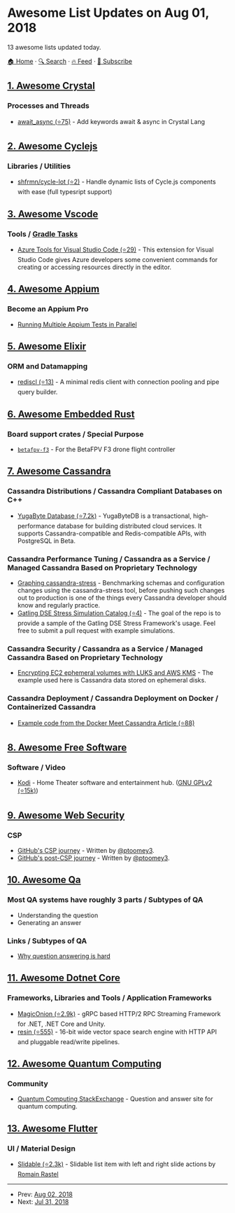 # Awesome List Updates on Aug 01, 2018

13 awesome lists updated today.

[🏠 Home](/README.md) · [🔍 Search](https://www.trackawesomelist.com/search/) · [🔥 Feed](https://www.trackawesomelist.com/rss.xml) · [📮 Subscribe](https://trackawesomelist.us17.list-manage.com/subscribe?u=d2f0117aa829c83a63ec63c2f&id=36a103854c)



## [1. Awesome Crystal](/content/veelenga/awesome-crystal/README.md)

### Processes and Threads

*   [await\_async (⭐75)](https://github.com/anykeyh/await_async) - Add keywords await & async in Crystal Lang

## [2. Awesome Cyclejs](/content/cyclejs-community/awesome-cyclejs/README.md)

### Libraries / Utilities

*   [shfrmn/cycle-lot (⭐2)](https://github.com/shfrmn/cycle-lot) - Handle dynamic lists of Cycle.js components with ease (full typesript support)

## [3. Awesome Vscode](/content/viatsko/awesome-vscode/README.md)

### Tools / [Gradle Tasks](https://marketplace.visualstudio.com/items?itemName=richardwillis.vscode-gradle)

*   [Azure Tools for Visual Studio Code (⭐29)](https://github.com/bradygaster-zz/azure-tools-vscode) - This extension for Visual Studio Code gives Azure developers some convenient commands for creating or accessing resources directly in the editor.

## [4. Awesome Appium](/content/SrinivasanTarget/awesome-appium/README.md)

### Become an Appium Pro

*   [Running Multiple Appium Tests in Parallel](https://appiumpro.com/editions/28)

## [5. Awesome Elixir](/content/h4cc/awesome-elixir/README.md)

### ORM and Datamapping

*   [rediscl (⭐13)](https://github.com/akdilsiz/elixir-rediscl) - A minimal redis client with connection pooling and pipe query builder.

## [6. Awesome Embedded Rust](/content/rust-embedded/awesome-embedded-rust/README.md)

### Board support crates / Special Purpose

*   [`betafpv-f3`](https://github.com/JoshMcguigan/betafpv-f3) - For the BetaFPV F3 drone flight controller

## [7. Awesome Cassandra](/content/Anant/awesome-cassandra/README.md)

### Cassandra Distributions / Cassandra Compliant Databases on C++

*   [YugaByte Database (⭐7.2k)](https://github.com/YugaByte/yugabyte-db) - YugaByteDB is a transactional, high-performance database for building distributed cloud services. It supports Cassandra-compatible and Redis-compatible APIs, with PostgreSQL in Beta.

### Cassandra Performance Tuning / Cassandra as a Service / Managed Cassandra Based on Proprietary Technology

*   [Graphing cassandra-stress](http://thelastpickle.com/blog/2015/10/23/cassandra-stress-and-graphs.html) - Benchmarking schemas and configuration changes using the cassandra-stress tool, before pushing such changes out to production is one of the things every Cassandra developer should know and regularly practice.
*   [Gatling DSE Stress Simulation Catalog (⭐4)](https://github.com/datastax/gatling-dse-simcatalog) - The goal of the repo is to provide a sample of the Gatling DSE Stress Framework's usage. Feel free to submit a pull request with example simulations.

### Cassandra Security / Cassandra as a Service / Managed Cassandra Based on Proprietary Technology

*   [Encrypting EC2 ephemeral volumes with LUKS and AWS KMS](https://www.whaletech.co/2016/04/07/encryption-ephemeral-volumes-with-kms.html) - The example used here is Cassandra data stored on ephemeral disks.

### Cassandra Deployment / Cassandra Deployment on Docker / Containerized Cassandra

*   [Example code from the Docker Meet Cassandra Article (⭐88)](https://github.com/thelastpickle/docker-cassandra-bootstrap)

## [8. Awesome Free Software](/content/johnjago/awesome-free-software/README.md)

### Software / Video

*   [Kodi](https://kodi.tv/) - Home Theater software and entertainment hub. ([GNU GPLv2 (⭐15k)](https://github.com/xbmc/xbmc/blob/master/README.md))

## [9. Awesome Web Security](/content/qazbnm456/awesome-web-security/README.md)

### CSP

*   [GitHub's CSP journey](https://githubengineering.com/githubs-csp-journey/) - Written by [@ptoomey3](https://github.com/ptoomey3).
*   [GitHub's post-CSP journey](https://githubengineering.com/githubs-post-csp-journey/) - Written by [@ptoomey3](https://github.com/ptoomey3).

## [10. Awesome Qa](/content/seriousran/awesome-qa/README.md)

### Most QA systems have roughly 3 parts / Subtypes of QA

*   Understanding the question
*   Generating an answer

### Links / Subtypes of QA

*   [Why question answering is hard](http://nicklothian.com/blog/2014/09/25/why-question-answering-is-hard/)

## [11. Awesome Dotnet Core](/content/thangchung/awesome-dotnet-core/README.md)

### Frameworks, Libraries and Tools / Application Frameworks

*   [MagicOnion (⭐2.9k)](https://github.com/neuecc/MagicOnion) - gRPC based HTTP/2 RPC Streaming Framework for .NET, .NET Core and Unity.
*   [resin (⭐555)](https://github.com/kreeben/resin) - 16-bit wide vector space search engine with HTTP API and pluggable read/write pipelines.

## [12. Awesome Quantum Computing](/content/desireevl/awesome-quantum-computing/README.md)

### Community

*   [Quantum Computing StackExchange](http://quantumcomputing.stackexchange.com/) - Question and answer site for quantum computing.

## [13. Awesome Flutter](/content/Solido/awesome-flutter/README.md)

### UI / Material Design

*   [Slidable (⭐2.3k)](https://github.com/letsar/flutter_slidable) <!--stargazers:letsar/flutter_slidable--> - Slidable list item with left and right slide actions by [Romain Rastel](https://github.com/letsar)

---

- Prev: [Aug 02, 2018](/content/2018/08/02/README.md)
- Next: [Jul 31, 2018](/content/2018/07/31/README.md)